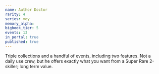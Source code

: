 ```yaml
---
name: Author Doctor
rarity: 4
series: voy
memory_alpha:
bigbook_tier: 5
events: 13
in_portal: true
published: true
---
```


Triple collections and a handful of events, including two features. Not a daily use crew, but he offers exactly what you want from a Super Rare 2-skiller; long term value.
